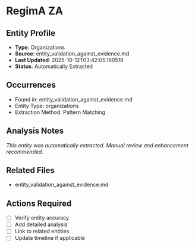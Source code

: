 # RegimA ZA

## Entity Profile
- **Type**: Organizations
- **Source**: entity_validation_against_evidence.md
- **Last Updated**: 2025-10-12T03:42:05.160518
- **Status**: Automatically Extracted

## Occurrences
- Found in: entity_validation_against_evidence.md
- Entity Type: organizations
- Extraction Method: Pattern Matching

## Analysis Notes
*This entity was automatically extracted. Manual review and enhancement recommended.*

## Related Files
- entity_validation_against_evidence.md

## Actions Required
- [ ] Verify entity accuracy
- [ ] Add detailed analysis
- [ ] Link to related entities
- [ ] Update timeline if applicable
